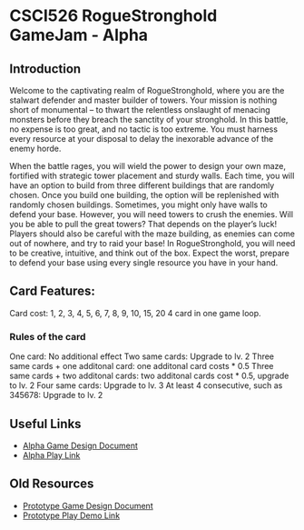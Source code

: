 # CSCI526 RogueStronghold GameJam - Alpha

## Introduction

Welcome to the captivating realm of RogueStronghold, where you are the stalwart defender and master builder of towers. Your mission is nothing short of monumental – to thwart the relentless onslaught of menacing monsters before they breach the sanctity of your stronghold. In this battle, no expense is too great, and no tactic is too extreme. You must harness every resource at your disposal to delay the inexorable advance of the enemy horde.

When the battle rages, you will wield the power to design your own maze, fortified with strategic tower placement and sturdy walls. Each time, you will have an option to build from three different buildings that are randomly chosen. Once you build one building, the option will be replenished with randomly chosen buildings. Sometimes, you might only have walls to defend your base. However, you will need towers to crush the enemies. Will you be able to pull the great towers? That depends on the player’s luck! Players should also be careful with the maze building, as enemies can come out of nowhere, and try to raid your base! In RogueStronghold, you will need to be creative, intuitive, and think out of the box. Expect the worst, prepare to defend your base using every single resource you have in your hand.

## Card Features:
Card cost: 1, 2, 3, 4, 5, 6, 7, 8, 9, 10, 15, 20 
4 card in one game loop. 
### Rules of the card
One card: No additional effect 
Two same cards: Upgrade to lv. 2 
Three same cards + one additonal card: one additonal card costs * 0.5 
Three same cards + two additonal cards: two additonal cards cost * 0.5, upgrade to lv. 2 
Four same cards: Upgrade to lv. 3 
At least 4 consecutive, such as 345678: Upgrade to lv. 2 




## Useful Links
- [Alpha Game Design Document](https://docs.google.com/document/d/19GBW6DUg2nxx7mbpawbeLZM2G1hNHMcoKJdMVOQFWxQ/edit#heading=h.a2s9dmlvwxp2)
- [Alpha Play Link](https://)

## Old Resources
- [Prototype Game Design Document](https://docs.google.com/document/d/1jXbeThlcIHKCVpYC_C7eyhcrONmBhVtk/edit?usp=sharing&ouid=111815505834149310152&rtpof=true&sd=true)
- [Prototype Play Demo Link](https://)
